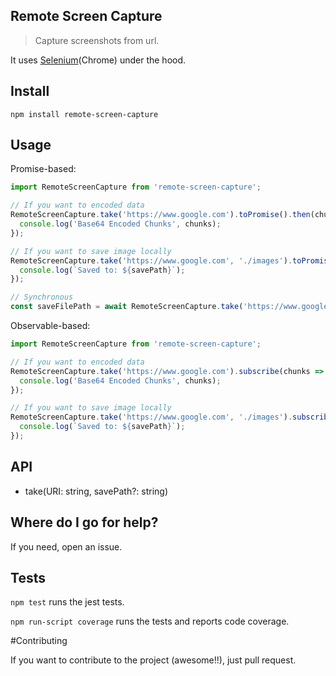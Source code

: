 ## Remote Screen Capture
> Capture screenshots from url.

It uses [Selenium](https://www.seleniumhq.org/)(Chrome) under the hood.

## Install
```
npm install remote-screen-capture
```

## Usage

Promise-based:
```javascript
import RemoteScreenCapture from 'remote-screen-capture';

// If you want to encoded data
RemoteScreenCapture.take('https://www.google.com').toPromise().then(chunks => {
  console.log('Base64 Encoded Chunks', chunks);
});

// If you want to save image locally
RemoteScreenCapture.take('https://www.google.com', './images').toPromise().then(savePath => {
  console.log(`Saved to: ${savePath}`);
});

// Synchronous
const saveFilePath = await RemoteScreenCapture.take('https://www.google.com', './images').toPromise();
```

Observable-based:
```javascript
import RemoteScreenCapture from 'remote-screen-capture';

// If you want to encoded data
RemoteScreenCapture.take('https://www.google.com').subscribe(chunks => {
  console.log('Base64 Encoded Chunks', chunks);
});

// If you want to save image locally
RemoteScreenCapture.take('https://www.google.com', './images').subscribe(savePath => {
  console.log(`Saved to: ${savePath}`);
});
```

## API
- take(URI: string, savePath?: string)

## Where do I go for help?
If you need, open an issue.


## Tests
`npm test` runs the jest tests.

`npm run-script coverage` runs the tests and reports code coverage.

#Contributing

If you want to contribute to the project (awesome!!), just pull request.







